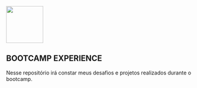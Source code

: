 <img src="https://hermes.digitalinnovation.one/tracks/7df7e300-b035-4b09-a7ad-34d1cb18f9a6.png" width='100' height='100'>


## BOOTCAMP EXPERIENCE

Nesse repositório irá constar meus desafios e projetos realizados durante o bootcamp.

